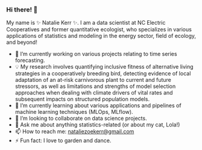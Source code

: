 ### Hi there! 👋 

My name is ✨ Natalie Kerr ✨. I am a data scientist at NC Electric Cooperatives and former quantitative ecologist, who specializes in various applications of statistics and modeling in the energy sector, field of ecology, and beyond!

- 🔭 I’m currently working on various projects relating to time series forecasting.
- 💡 My research involves quantifying inclusive fitness of alternative living strategies in a cooperatively breeding bird, detecting evidence of local adaptation of an at-risk carnivorous plant to current and future stressors, as well as limitations and strengths of model selection approaches when dealing with climate drivers of vital rates and subsequent impacts on structured population models.
- 🌱 I’m currently learning about various applications and pipelines of machine learning techniques (MLOps, MLflow).
- 👯 I’m looking to collaborate on data science projects.
- 💬 Ask me about anything statistics-related (or about my cat, Lola!)
- 📫 How to reach me: nataliezoekerr@gmail.com
- ⚡ Fun fact: I love to garden and dance.

